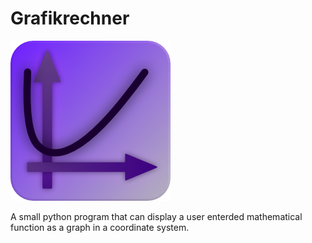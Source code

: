 # Grafikrechner
![alt text](https://github.com/WorldOfPaul/Grafikrechner/blob/master/Assets/icon/icon.png?raw=true)

A small python program that can display a user enterded mathematical function as a graph in a coordinate system.
